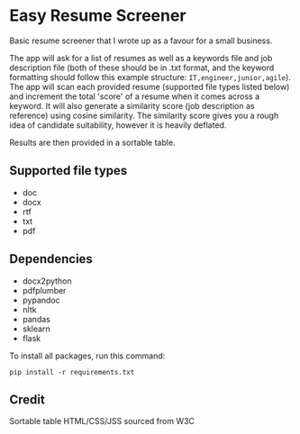 # Easy Resume Screener

Basic resume screener that I wrote up as a favour for a small business.

The app will ask for a list of resumes as well as a keywords file and job description file (both of these should be in .txt format, and the keyword formatting should follow this example structure: `IT,engineer,junior,agile`). The app will scan each provided resume (supported file types listed below) and increment the total 'score' of a resume when it comes across a keyword. It will also generate a similarity score (job description as reference) using cosine similarity. The similarity score gives you a rough idea of candidate suitability, however it is heavily deflated.

Results are then provided in a sortable table.

## Supported file types

- doc
- docx
- rtf
- txt
- pdf

## Dependencies

- docx2python
- pdfplumber
- pypandoc
- nltk
- pandas
- sklearn
- flask

To install all packages, run this command:
```
pip install -r requirements.txt
```

## Credit

Sortable table HTML/CSS/JSS sourced from W3C

